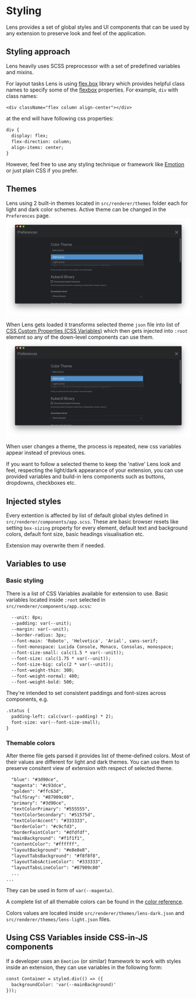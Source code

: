 # Styling
Lens provides a set of global styles and UI components that can be used by any extension to preserve look and feel of the application.

## Styling approach
Lens heavily uses SCSS preprocessor with a set of predefined variables and mixins.

For layout tasks Lens is using [flex.box](https://www.npmjs.com/package/flex.box) library which provides helpful class names to specify some of the [flexbox](https://developer.mozilla.org/en-US/docs/Web/CSS/CSS_Flexible_Box_Layout/Basic_Concepts_of_Flexbox) properties. For example, `div` with class names:
```
<div className="flex column align-center"></div>
```
at the end will have following css properties:
```
div {
  display: flex;
  flex-direction: column;
  align-items: center;
}
```

However, feel free to use any styling technique or framework like [Emotion](https://github.com/emotion-js/emotion) or just plain CSS if you prefer.

## Themes
Lens using 2 built-in themes located in `src/renderer/themes` folder each for light and dark color schemes. Active theme can be changed in the `Preferences` page.
![Color Theme](images/theme-selector.png)

When Lens gets loaded it transforms selected theme `json` file into list of [CSS Custom Properties (CSS Variables)](https://developer.mozilla.org/en-US/docs/Web/CSS/Using_CSS_custom_properties) which then gets injected into `:root` element so any of the down-level components can use them.
![CSS vars listed in devtools](images/theme-selector.png)

When user changes a theme, the process is repeated, new css variables appear instead of previous ones.

If you want to follow a selected theme to keep the 'native' Lens look and feel, respecting the light/dark appearance of your extension, you can use provided variables and build-in lens components such as buttons, dropdowns, checkboxes etc.

## Injected styles
Every extention is affected by list of default global styles defined in `src/renderer/components/app.scss`. These are basic browser resets like setting `box-sizing` property for every element, default text and background colors, default font size, basic headings visualisation etc.

Extension may overwrite them if needed.

## Variables to use
### Basic styling
There is a list of CSS Variables available for extension to use. Basic variables located inside `:root` selected in `src/renderer/components/app.scss`:
```
  --unit: 8px;
  --padding: var(--unit);
  --margin: var(--unit);
  --border-radius: 3px;
  --font-main: 'Roboto', 'Helvetica', 'Arial', sans-serif;
  --font-monospace: Lucida Console, Monaco, Consolas, monospace;
  --font-size-small: calc(1.5 * var(--unit));
  --font-size: calc(1.75 * var(--unit));
  --font-size-big: calc(2 * var(--unit));
  --font-weight-thin: 300;
  --font-weight-normal: 400;
  --font-weight-bold: 500;
```

They're intended to set consistent paddings and font-sizes across components, e.g.
```
.status {
  padding-left: calc(var(--padding) * 2);
  font-size: var(--font-size-small);
}
```

### Themable colors
After theme file gets parsed it provides list of theme-defined colors. Most of their values are different for light and dark themes. You can use them to preserve consitent view of extension with respect of selected theme.
```
  "blue": "#3d90ce",
  "magenta": "#c93dce",
  "golden": "#ffc63d",
  "halfGray": "#87909c80",
  "primary": "#3d90ce",
  "textColorPrimary": "#555555",
  "textColorSecondary": "#51575d",
  "textColorAccent": "#333333",
  "borderColor": "#c9cfd3",
  "borderFaintColor": "#dfdfdf",
  "mainBackground": "#f1f1f1",
  "contentColor": "#ffffff",
  "layoutBackground": "#e8e8e8",
  "layoutTabsBackground": "#f8f8f8",
  "layoutTabsActiveColor": "#333333",
  "layoutTabsLineColor": "#87909c80"
  ...
...
```

They can be used in form of `var(--magenta)`.

A complete list of all themable colors can be found in the [color reference](color-reference).

Colors values are located inside `src/renderer/themes/lens-dark.json` and `src/renderer/themes/lens-light.json` files.

## Using CSS Variables inside CSS-in-JS components
If a developer uses an `Emotion` (or similar) framework to work with styles inside an extension, they can use variables in the following form:
```
const Container = styled.div(() => ({
  backgroundColor: 'var(--mainBackground)'
}));
```